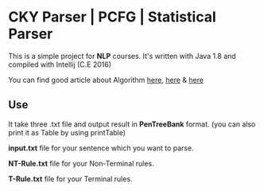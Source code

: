 CKY Parser | PCFG | Statistical Parser
============
This is a simple project for **NLP** courses. It's written with Java 1.8 and compiled with Intellij (C.E 2016)

You can find good article about Algorithm [here][1], [here][2] & [here][3]

Use
-------
It take three .txt file and output result in **PenTreeBank** format. (you can also print it as Table by using printTable)

**input.txt** file for your sentence which you want to parse.

**NT-Rule.txt** file for your Non-Terminal rules.

**T-Rule.txt** file for your Terminal rules.



[1]: https://en.wikipedia.org/wiki/CYK_algorithm
[2]: http://nlp.stanford.edu/courses/lsa354/SLoSP-2007-3.pdf
[3]: http://www.cs.columbia.edu/~mcollins/courses/nlp2011/notes/pcfgs.pdf
